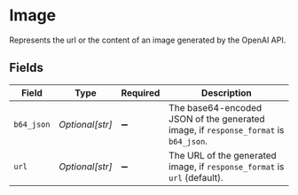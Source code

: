 # Image

Represents the url or the content of an image generated by the OpenAI API.


## Fields

| Field                                                                               | Type                                                                                | Required                                                                            | Description                                                                         |
| ----------------------------------------------------------------------------------- | ----------------------------------------------------------------------------------- | ----------------------------------------------------------------------------------- | ----------------------------------------------------------------------------------- |
| `b64_json`                                                                          | *Optional[str]*                                                                     | :heavy_minus_sign:                                                                  | The base64-encoded JSON of the generated image, if `response_format` is `b64_json`. |
| `url`                                                                               | *Optional[str]*                                                                     | :heavy_minus_sign:                                                                  | The URL of the generated image, if `response_format` is `url` (default).            |